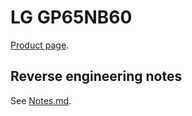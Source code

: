 # LG GP65NB60

[Product page](https://www.lg.com/us/burners-drives/lg-GP65NB60-external-dvd-drive).


## Reverse engineering notes

See [Notes.md](Notes.md).
